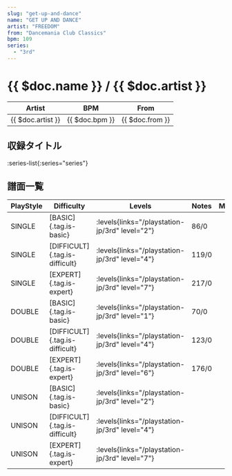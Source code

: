 ```yaml
---
slug: "get-up-and-dance"
name: "GET UP AND DANCE"
artist: "FREEDOM"
from: "Dancemania Club Classics"
bpm: 109
series:
  - "3rd"
---
```


# {{ $doc.name }} / {{ $doc.artist }}

|Artist|BPM|From|
|------|---|----|
|{{ $doc.artist }}|{{ $doc.bpm }}|{{ $doc.from }}|

## 収録タイトル

:series-list{:series="series"}

## 譜面一覧

|PlayStyle|Difficulty|Levels|Notes|Movie|
|---------|----------|------|-----|-----|
|SINGLE|[BASIC]{.tag.is-basic}| :levels{links="/playstation-jp/3rd" level="2"}|86/0||
|SINGLE|[DIFFICULT]{.tag.is-difficult}| :levels{links="/playstation-jp/3rd" level="4"}|119/0||
|SINGLE|[EXPERT]{.tag.is-expert}| :levels{links="/playstation-jp/3rd" level="7"}|217/0||
|DOUBLE|[BASIC]{.tag.is-basic}| :levels{links="/playstation-jp/3rd" level="1"}|70/0||
|DOUBLE|[DIFFICULT]{.tag.is-difficult}| :levels{links="/playstation-jp/3rd" level="4"}|123/0||
|DOUBLE|[EXPERT]{.tag.is-expert}| :levels{links="/playstation-jp/3rd" level="6"}|176/0||
|UNISON|[BASIC]{.tag.is-basic}| :levels{links="/playstation-jp/3rd" level="2"}|||
|UNISON|[DIFFICULT]{.tag.is-difficult}| :levels{links="/playstation-jp/3rd" level="4"}|||
|UNISON|[EXPERT]{.tag.is-expert}| :levels{links="/playstation-jp/3rd" level="7"}|||
